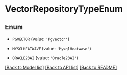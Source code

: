 # VectorRepositoryTypeEnum


## Enum

* `PGVECTOR` (value: `'Pgvector'`)

* `MYSQLHEATWAVE` (value: `'MysqlHeatwave'`)

* `ORACLE23AI` (value: `'Oracle23AI'`)

[[Back to Model list]](../README.md#documentation-for-models) [[Back to API list]](../README.md#documentation-for-api-endpoints) [[Back to README]](../README.md)

